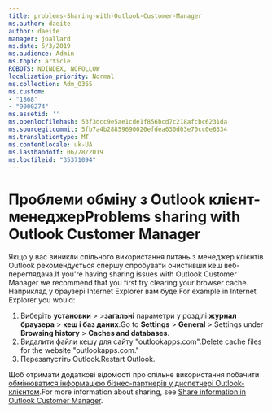 ```yaml
---
title: problems-Sharing-with-Outlook-Customer-Manager
ms.author: daeite
author: daeite
manager: joallard
ms.date: 5/3/2019
ms.audience: Admin
ms.topic: article
ROBOTS: NOINDEX, NOFOLLOW
localization_priority: Normal
ms.collection: Adm_O365
ms.custom:
- "1868"
- "9000274"
ms.assetid: ''
ms.openlocfilehash: 53f3dcc9e5ae1cde1f856bcd7c218afcbc6231da
ms.sourcegitcommit: 5fb7a4b28859690020efdea630d03e70cc0e6334
ms.translationtype: MT
ms.contentlocale: uk-UA
ms.lasthandoff: 06/28/2019
ms.locfileid: "35371094"
---
```

# <a name="problems-sharing-with-outlook-customer-manager"></a><span data-ttu-id="1ddd0-102">Проблеми обміну з Outlook клієнт-менеджер</span><span class="sxs-lookup"><span data-stu-id="1ddd0-102">Problems sharing with Outlook Customer Manager</span></span>

<span data-ttu-id="1ddd0-103">Якщо у вас виникли спільного використання питань з менеджер клієнтів Outlook рекомендується спершу спробувати очистивши кеш веб-переглядача.</span><span class="sxs-lookup"><span data-stu-id="1ddd0-103">If you're having sharing issues with Outlook Customer Manager we recommend that you first try clearing your browser cache.</span></span> <span data-ttu-id="1ddd0-104">Наприклад у браузері Internet Explorer вам буде:</span><span class="sxs-lookup"><span data-stu-id="1ddd0-104">For example in Internet Explorer you would:</span></span>

1. <span data-ttu-id="1ddd0-105">Виберіть **установки** > >**загальні** параметри у розділі **журнал браузера** > **кеш і баз даних**.</span><span class="sxs-lookup"><span data-stu-id="1ddd0-105">Go to **Settings** > **General** > Settings under **Browsing history** > **Caches and databases**.</span></span>
2. <span data-ttu-id="1ddd0-106">Видалити файли кешу для сайту "outlookapps.com".</span><span class="sxs-lookup"><span data-stu-id="1ddd0-106">Delete cache files for the website "outlookapps.com."</span></span>
3. <span data-ttu-id="1ddd0-107">Перезапустіть Outlook.</span><span class="sxs-lookup"><span data-stu-id="1ddd0-107">Restart Outlook.</span></span>

<span data-ttu-id="1ddd0-108">Щоб отримати додаткові відомості про спільне використання побачити [обмінюватися інформацією бізнес-партнерів у диспетчері Outlook-клієнтом](https://support.office.com/article/4f26cc69-67da-4cd5-b344-02d1a4799310%20).</span><span class="sxs-lookup"><span data-stu-id="1ddd0-108">For more information about sharing, see [Share information in Outlook Customer Manager](https://support.office.com/article/4f26cc69-67da-4cd5-b344-02d1a4799310%20).</span></span>